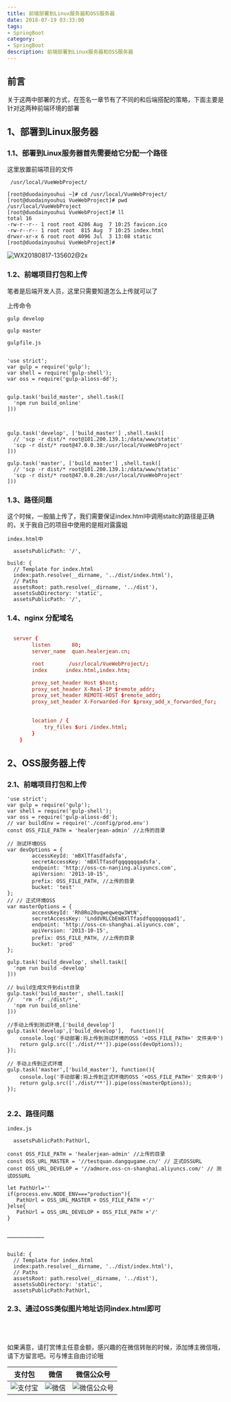 ```yaml
---
title: 前端部署到Linux服务器和OSS服务器
date: 2018-07-19 03:33:00
tags: 
- SpringBoot
category: 
- SpringBoot
description: 前端部署到Linux服务器和OSS服务器
---
```

<!-- image url 
https://raw.githubusercontent.com/HealerJean/HealerJean.github.io/master/blogImages
　　首行缩进
<font color="red">  </font>
-->

## 前言

关于这两中部署的方式，在签名一章节有了不同的和后端搭配的策略，下面主要是针对这两种前端环境的部署 

## 1、部署到Linux服务器

### 1.1、部署到Linux服务器首先需要给它分配一个路径

这里放置前端项目的文件

```shell
 /usr/local/VueWebProject/

[root@duodainyouhui ~]# cd /usr/local/VueWebProject/
[root@duodainyouhui VueWebProject]# pwd
/usr/local/VueWebProject
[root@duodainyouhui VueWebProject]# ll
total 16
-rw-r--r-- 1 root root 4286 Aug  7 10:25 favicon.ico
-rw-r--r-- 1 root root  815 Aug  7 10:25 index.html
drwxr-xr-x 6 root root 4096 Jul  3 13:08 static
[root@duodainyouhui VueWebProject]# 

```


![WX20180817-135602@2x](https://raw.githubusercontent.com/HealerJean/HealerJean.github.io/master/blogImages/WX20180817-135602@2x.png)



### 1.2、前端项目打包和上传

笔者是后端开发人员，这里只需要知道怎么上传就可以了

上传命令
```
gulp develop

gulp master

```

`gulpfile.js`
```

'use strict';
var gulp = require('gulp');
var shell = require('gulp-shell');
var oss = require('gulp-alioss-dd');


gulp.task('build_master', shell.task([
  'npm run build_online'
]))



gulp.task('develop', ['build_master'] ,shell.task([
  // 'scp -r dist/* root@101.200.139.1:/data/www/static'
  'scp -r dist/* root@47.0.0.38:/usr/local/VueWebProject'
]))

gulp.task('master', ['build_master'] ,shell.task([
  // 'scp -r dist/* root@101.200.139.1:/data/www/static'
  'scp -r dist/* root@47.0.0.28:/usr/local/VueWebProject'
]))

```

### 1.3、路径问题

这个时候，一股脑上传了，我们需要保证index.html中调用staitc的路径是正确的，关于我自己的项目中使用的是相对露露姐

`index.html中`


```
  assetsPublicPath: '/',
```
```
build: {
  // Template for index.html
  index:path.resolve(__dirname, '../dist/index.html'),
  // Paths
  assetsRoot: path.resolve(__dirname, '../dist'),
  assetsSubDirectory: 'static',
  assetsPublicPath: '/',

```
### 1.4、nginx 分配域名


```conf

  server {
        listen       80;
        server_name  quan.healerjean.cn;

        root        /usr/local/VueWebProject/;
        index      index.html,index.htm;

        proxy_set_header Host $host;
        proxy_set_header X-Real-IP $remote_addr;
        proxy_set_header REMOTE-HOST $remote_addr;
        proxy_set_header X-Forwarded-For $proxy_add_x_forwarded_for;

     
        location / {
            try_files $uri /index.html;
        }
    }
```

## 2、OSS服务器上传

### 2.1、前端项目打包和上传 


```
'use strict';
var gulp = require('gulp');
var shell = require('gulp-shell');
var oss = require('gulp-alioss-dd');
// var buildEnv = require('./config/prod.env')
const OSS_FILE_PATH = 'healerjean-admin' //上传的目录

// 测试环境OSS
var devOptions = {
        accessKeyId: 'mBXlTfasdfadsfa',
        secretAccessKey: 'mBXlTfasdfqqqqqqqadsfa',
        endpoint: 'http://oss-cn-nanjing.aliyuncs.com',
        apiVersion: '2013-10-15',
        prefix: OSS_FILE_PATH, //上传的目录
        bucket: 'test'
};
// // 正式环境OSS
var masterOptions = {
        accessKeyId: 'Rh8Ro20uqweqweqw3WtN',
        secretAccessKey: 'LnddVRLCbEmBXlTfasdfqqqqqqqad1',
        endpoint: 'http://oss-cn-shanghai.aliyuncs.com',
        apiVersion: '2013-10-15',
        prefix: OSS_FILE_PATH, //上传的目录
        bucket: 'prod'
};

gulp.task('build_develop', shell.task([
  'npm run build -develop'
]))

// build生成文件到dist目录
gulp.task('build_master', shell.task([
//   'rm -fr ./dist/*',
  'npm run build_online'
]))

//手动上传到测试环境,['build_develop']
gulp.task('develop',['build_develop'],  function(){
    console.log('手动部署:将上传到测试环境的OSS '+OSS_FILE_PATH+' 文件夹中')
    return gulp.src(['./dist/**']).pipe(oss(devOptions));
});

// 手动上传到正式环境
gulp.task('master',['build_master'], function(){
    console.log('手动部署:将上传到正式环境的OSS '+OSS_FILE_PATH+' 文件夹中')
    return gulp.src(['./dist/**']).pipe(oss(masterOptions));
});


```


### 2.2、路径问题


`index.js`



```
  assetsPublicPath:PathUrl,
```
```
const OSS_FILE_PATH = 'healerjean-admin' //上传的目录
const OSS_URL_MASTER = '//testquan.dangqugame.cn/' // 正式OSSURL
const OSS_URL_DEVELOP = '//admore.oss-cn-shanghai.aliyuncs.com/' // 测试OSSURL

let PathUrl=''
if(process.env.NODE_ENV==="production"){
   PathUrl = OSS_URL_MASTER + OSS_FILE_PATH +'/'
}else{
   PathUrl = OSS_URL_DEVELOP + OSS_FILE_PATH +'/'
}


………………………………


build: {
  // Template for index.html
  index:path.resolve(__dirname, '../dist/index.html'),
  // Paths
  assetsRoot: path.resolve(__dirname, '../dist'),
  assetsSubDirectory: 'static',
  assetsPublicPath:PathUrl,

```

### 2.3、通过OSS类似图片地址访问index.html即可



<br/><br/><br/>
如果满意，请打赏博主任意金额，感兴趣的在微信转账的时候，添加博主微信哦， 请下方留言吧。可与博主自由讨论哦

|支付包 | 微信|微信公众号|
|:-------:|:-------:|:------:|
|![支付宝](https://raw.githubusercontent.com/HealerJean/HealerJean.github.io/master/assets/img/tctip/alpay.jpg) | ![微信](https://raw.githubusercontent.com/HealerJean/HealerJean.github.io/master/assets/img/tctip/weixin.jpg)|![微信公众号](https://raw.githubusercontent.com/HealerJean/HealerJean.github.io/master/assets/img/my/qrcode_for_gh_a23c07a2da9e_258.jpg)|




<!-- Gitalk 评论 start  -->

<link rel="stylesheet" href="https://unpkg.com/gitalk/dist/gitalk.css">
<script src="https://unpkg.com/gitalk@latest/dist/gitalk.min.js"></script> 
<div id="gitalk-container"></div>    
 <script type="text/javascript">
    var gitalk = new Gitalk({
		clientID: `1d164cd85549874d0e3a`,
		clientSecret: `527c3d223d1e6608953e835b547061037d140355`,
		repo: `HealerJean.github.io`,
		owner: 'HealerJean',
		admin: ['HealerJean'],
		id: 'n1b3x5NhvsdCVDOk',
    });
    gitalk.render('gitalk-container');
</script> 

<!-- Gitalk end -->

